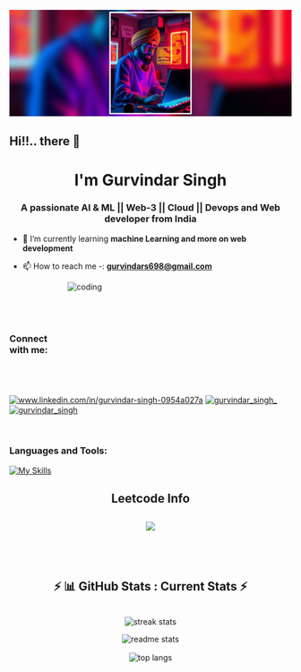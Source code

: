 
![logo](https://github.com/Gscoder27/Gscoder27/blob/main/Me_animated_code.jpg)

## Hi!!.. there 👋

<h1 align="center">I'm Gurvindar Singh</h1>
<h3 align="center">A passionate AI & ML || Web-3 || Cloud || Devops and Web developer from India</h3>


- 🌱 I’m currently learning **machine Learning and more on web development**

- 📫 How to reach me -: **gurvindars698@gmail.com**
  
<img align="right" alt="coding" width="400" height="200" src="https://mir-s3-cdn-cf.behance.net/project_modules/fs/eef76b143584307.627d06916ce10.gif">
</img>
<br/><br/><br/>
<br/>

<h3 align="left">Connect with me:</h3>
<p align="left">
<a href="https://linkedin.com/in/www.linkedin.com/in/gurvindar-singh-0954a027a" target="blank"><img align="center" src="https://raw.githubusercontent.com/rahuldkjain/github-profile-readme-generator/master/src/images/icons/Social/linked-in-alt.svg" alt="www.linkedin.com/in/gurvindar-singh-0954a027a" height="30" width="40" /></a>
<a href="https://instagram.com/gurvindar_singh_" target="blank"><img align="center" src="https://raw.githubusercontent.com/rahuldkjain/github-profile-readme-generator/master/src/images/icons/Social/instagram.svg" alt="gurvindar_singh_" height="30" width="40" /></a>
<a href="https://www.leetcode.com/gurvindar_singh" target="blank"><img align="center" src="https://raw.githubusercontent.com/rahuldkjain/github-profile-readme-generator/master/src/images/icons/Social/leet-code.svg" alt="gurvindar_singh" height="30" width="40" /></a>
</p>
<br/>



<h3 align="left">Languages and Tools:</h3>

[![My Skills](https://skillicons.dev/icons?i=js,ts,angular,bootstrap,react,nextjs,vuejs,python,opencv,tensorflow,nodejs,tailwind,mongo,django,mysql,java,express,postgres,prisma,html,css,docker,aws,cpp,c,git,vscode,figma)](https://skillicons.dev)

<div align="center"> 
  
<!--   <h2>🐍 Contributions 🐍</h2>
  <img alt="snake eating my contributions" src="https://raw.githubusercontent.com/salesp07/salesp07/output/github-contribution-grid-snake.svg" />
</div> -->

<h2 align="center">Leetcode Info<h2>  

<p align="center">
  
  <img  align=top flex-grow=1 src="https://leetcard.jacoblin.cool/Gurvindar_singh?theme=dark&font=Nunito&ext=heatmap" />  
</p>

<br/>
 
  <h2 align="center">⚡ 📊 GitHub Stats : Current Stats ⚡</h2>
<br>
<div align=center>
  <img width=390 src="https://streak-stats.demolab.com/?user=Gscoder27&count_private=true&theme=react&border_radius=10" alt="streak stats"/> <p> </p>
  
  <img width=390 src="https://github-readme-stats.vercel.app/api?username=Gscoder27&show_icons=true&theme=react&rank_icon=github&border_radius=10" alt="readme stats" />
<p> </p>
<img width=325 align="center" src="https://github-readme-stats.vercel.app/api/top-langs/?username=Gscoder27&hide=HTML&langs_count=8&layout=compact&theme=react&border_radius=10&size_weight=0.5&count_weight=0.5&exclude_repo=github-readme-stats" alt="top langs" />
<p> </p>
</div>
<br/>
<!-- <p><img align="left" src="https://github-readme-stats.vercel.app/api/top-langs?username=gscoder27&show_icons=true&locale=en&layout=compact" alt="gscoder27" /></p>

<p>&nbsp;<img align="center" src="https://github-readme-stats.vercel.app/api?username=gscoder27&show_icons=true&locale=en" alt="gscoder27" /></p>

<p><img align="center" src="https://github-readme-streak-stats.herokuapp.com/?user=gscoder27&" alt="gscoder27" /></p>
-->
